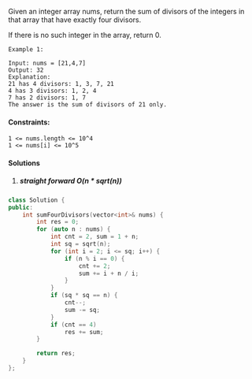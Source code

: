 Given an integer array nums, return the sum of divisors of the integers in that array that have exactly four divisors.

If there is no such integer in the array, return 0.

 

```
Example 1:

Input: nums = [21,4,7]
Output: 32
Explanation:
21 has 4 divisors: 1, 3, 7, 21
4 has 3 divisors: 1, 2, 4
7 has 2 divisors: 1, 7
The answer is the sum of divisors of 21 only.
```

 

#### Constraints:

    1 <= nums.length <= 10^4
    1 <= nums[i] <= 10^5

#### Solutions

1. ##### straight forward O(n * sqrt(n))

```c++
class Solution {
public:
    int sumFourDivisors(vector<int>& nums) {
        int res = 0;
        for (auto n : nums) {
            int cnt = 2, sum = 1 + n;
            int sq = sqrt(n);
            for (int i = 2; i <= sq; i++) {
                if (n % i == 0) {
                    cnt += 2;
                    sum += i + n / i;
                }
            }
            if (sq * sq == n) {
                cnt--;
                sum -= sq;
            }
            if (cnt == 4)
                res += sum;
        }

        return res;
    }
};
```